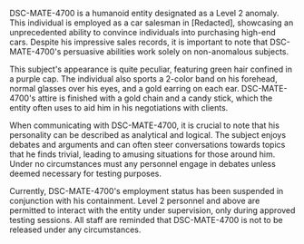 DSC-MATE-4700 is a humanoid entity designated as a Level 2 anomaly. This individual is employed as a car salesman in [Redacted], showcasing an unprecedented ability to convince individuals into purchasing high-end cars. Despite his impressive sales records, it is important to note that DSC-MATE-4700's persuasive abilities work solely on non-anomalous subjects. 

This subject's appearance is quite peculiar, featuring green hair confined in a purple cap. The individual also sports a 2-color band on his forehead, normal glasses over his eyes, and a gold earring on each ear. DSC-MATE-4700's attire is finished with a gold chain and a candy stick, which the entity often uses to aid him in his negotiations with clients. 

When communicating with DSC-MATE-4700, it is crucial to note that his personality can be described as analytical and logical. The subject enjoys debates and arguments and can often steer conversations towards topics that he finds trivial, leading to amusing situations for those around him. Under no circumstances must any personnel engage in debates unless deemed necessary for testing purposes. 

Currently, DSC-MATE-4700's employment status has been suspended in conjunction with his containment. Level 2 personnel and above are permitted to interact with the entity under supervision, only during approved testing sessions. All staff are reminded that DSC-MATE-4700 is not to be released under any circumstances.